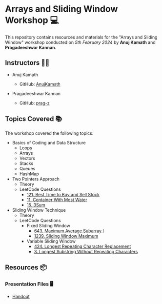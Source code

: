 
# Arrays and Sliding Window Workshop 💻

This repository contains resources and materials for the "Arrays and Sliding Window" workshop conducted on _5th February 2024_ by **Anuj Kamath** and **Pragadeeshwar Kannan**.

## Instructors 👨‍🏫
- Anuj Kamath
  - GitHub: [AnujKamath](https://github.com/AnujKamath)

- Pragadeeshwar Kannan
  - GitHub: [prag-z](https://github.com/prag-z)

## Topics Covered 📚
The workshop covered the following topics:
- Basics of Coding and Data Structure
  - Loops
  - Arrays
  - Vectors
  - Stacks
  - Queues
  - HashMap
- Two Pointers Approach
  - Theory
  - LeetCode Questions
    - [121.  Best Time to Buy and Sell Stock](https://leetcode.com/problems/best-time-to-buy-and-sell-stock)
    - [11.   Container With Most Water](https://leetcode.com/problems/container-with-most-water)
    - [15.   3Sum](https://leetcode.com/problems/3sum)
- Sliding Window Technique
  - Theory
  - LeetCode Questions
    - Fixed Sliding Window
      - [643.  Maximum Average Subarray I](https://leetcode.com/problems/maximum-average-subarray-i)
      - [1239. Sliding Window Maximum](https://leetcode.com/problems/sliding-window-maximum)
    - Variable Sliding Window
      - [424. Longest Repeating Character Replacement](https://leetcode.com/problems/longest-repeating-character-replacement)
      - [3. Longest Substring Without Repeating Characters](https://leetcode.com/problems/longest-substring-without-repeating-characters)
        
  

## Resources 📦
  
### Presentation Files 🖥️
- [Handout](./Arrays%20and%20Sliding%20Window%20Workshop%20-%20IECSE!.pdf)
